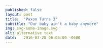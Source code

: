 ```yaml
---
published: false
layout: post
title:  "Paxon Turns 3"
subtitle: "Our baby ain't a baby anymore"
img: svg-some-image.svg
alt: alternative text
date:   2016-03-28 06:05:00 -0600
---
```

